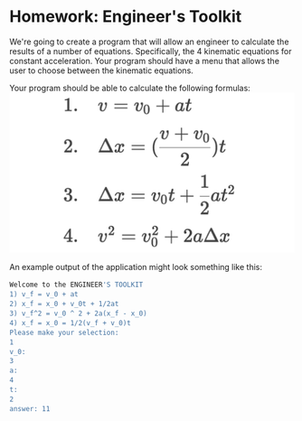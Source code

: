 # Homework: Engineer's Toolkit
We're going to create a program that will allow an engineer to calculate the results of a number of equations. 
Specifically, the 4 kinematic equations for constant acceleration. Your program should have a menu that allows the user 
to choose between the kinematic equations.

Your program should be able to calculate the following formulas:
![kinematic](kinematic.png "https://cdn.kastatic.org/googleusercontent/BO82YZEm2LGnHiU5RcqaKRltWAkf4MTXv-QcUCe09uVP2h-2FSWaYTzTtEHxhD2-sehTRstmwW1MdPpTI5aIKC4")

An example output of the application might look something like this:

```bash
Welcome to the ENGINEER'S TOOLKIT 
1) v_f = v_0 + at 
2) x_f = x_0 + v_0t + 1/2at 
3) v_f^2 = v_0 ^ 2 + 2a(x_f - x_0) 
4) x_f = x_0 = 1/2(v_f + v_0)t 
Please make your selection: 
1 
v_0: 
3 
a: 
4 
t: 
2 
answer: 11 

```
